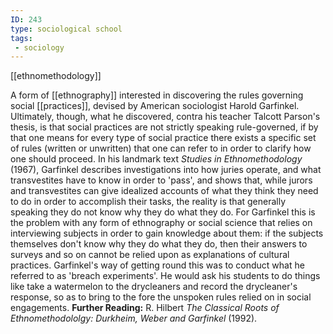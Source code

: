 ```yaml
---
ID: 243
type: sociological school
tags: 
 - sociology
---
```


[[ethnomethodology]]

 A form of
[[ethnography]] interested in
discovering the rules governing social
[[practices]], devised by
American sociologist Harold Garfinkel. Ultimately, though, what he
discovered, contra his teacher Talcott Parson's thesis, is that social
practices are not strictly speaking rule-governed, if by that one means
for every type of social practice there exists a specific set of rules
(written or unwritten) that one can refer to in order to clarify how one
should proceed. In his landmark text *Studies in Ethnomethodology*
(1967), Garfinkel describes investigations into how juries operate, and
what transvestites have to know in order to 'pass', and shows that,
while jurors and transvestites can give idealized accounts of what they
think they need to do in order to accomplish their tasks, the reality is
that generally speaking they do not know why they do what they do. For
Garfinkel this is the problem with any form of ethnography or social
science that relies on interviewing subjects in order to gain knowledge
about them: if the subjects themselves don't know why they do what they
do, then their answers to surveys and so on cannot be relied upon as
explanations of cultural practices. Garfinkel's way of getting round
this was to conduct what he referred to as 'breach experiments'. He
would ask his students to do things like take a watermelon to the
drycleaners and record the drycleaner's response, so as to bring to the
fore the unspoken rules relied on in social engagements.
**Further Reading:** R. Hilbert *The Classical Roots of
Ethnomethodololgy: Durkheim, Weber and Garfinkel* (1992).
